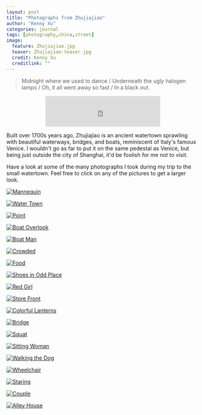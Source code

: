 ```yaml
---
layout: post
title: "Photographs from Zhujiajiao"
author: "Kenny Xu"
categories: journal
tags: [photography,china,street]
image:
  feature: Zhujiajiao.jpg
  teaser: Zhujiajiao-teaser.jpg
  credit: Kenny Xu
  creditlink: ""
---
```

>Midnight where we used to dance / Underneath the ugly halogen lamps / Oh, it all went away so fast / In a black out.

<div style='text-align:center'><iframe src="https://open.spotify.com/embed?uri=spotify:track:1idBirsBGvCMsLvv4cTv7k" width="300" height="80" frameborder="0" allowtransparency="true"></iframe>
</div>

Built over 1700s years ago, Zhujiajiao is an ancient watertown sprawling with beautiful waterways, bridges, and boats, reminiscent of Italy's famous Venice. I wouldn't go as far to put it on the same pedestal as Venice, but being just outside the city of Shanghai, it'd be foolish for me not to visit.

Have a look at some of the many photographs I took during my trip to the small watertown. Feel free to click on any of the pictures to get a larger look.

<a href="/images/Zhujiajiao/HQ/Zhujiajiao-15.jpg" target="_blank">![Mannequin](/images/Zhujiajiao/Zhujiajiao-1.jpg "Mannequin")</a>

<a href="/images/Zhujiajiao/HQ/Zhujiajiao-6.jpg" target="_blank">![Water Town](/images/Zhujiajiao/Zhujiajiao-1-6.jpg "Water Town")</a>

<a href="/images/Zhujiajiao/HQ/Zhujiajiao-2.jpg" target="_blank">![Point](/images/Zhujiajiao/Zhujiajiao-1-3.jpg "Point")</a>

<a href="/images/Zhujiajiao/HQ/Zhujiajiao-5.jpg" target="_blank">![Boat Overlook](/images/Zhujiajiao/Zhujiajiao-1-5.jpg "Boat Overlook")</a>

<a href="/images/Zhujiajiao/HQ/Zhujiajiao-8.jpg" target="_blank">![Boat Man](/images/Zhujiajiao/Zhujiajiao-1-7.jpg "Boat Man")</a>

<a href="/images/Zhujiajiao/HQ/Zhujiajiao-1-4.jpg" target="_blank">![Crowded](/images/Zhujiajiao/Zhujiajiao-1-12.jpg "Crowded")</a>

<a href="/images/Zhujiajiao/HQ/Zhujiajiao-1-5.jpg" target="_blank">![Food](/images/Zhujiajiao/Zhujiajiao-1-13.jpg "Food")</a>

<a href="/images/Zhujiajiao/HQ/Zhujiajiao-10.jpg" target="_blank">![Shoes in Odd Place](/images/Zhujiajiao/Zhujiajiao-1-8.jpg "Shoes in Odd Place")</a>

<a href="/images/Zhujiajiao/HQ/Zhujiajiao-14.jpg" target="_blank">![Red Girl](/images/Zhujiajiao/Zhujiajiao-8.jpg "Red Girl")</a>

<a href="/images/Zhujiajiao/HQ/Zhujiajiao-1.jpg" target="_blank">![Store Front](/images/Zhujiajiao/Zhujiajiao-1-10.jpg "Store Front")</a>

<a href="/images/Zhujiajiao/HQ/Zhujiajiao-1-2.jpg" target="_blank">![Colorful Lanterns](/images/Zhujiajiao/Zhujiajiao-1-2.jpg "Colorful Lanterns")</a>

<a href="/images/Zhujiajiao/HQ/Zhujiajiao-1-3.jpg" target="_blank">![Bridge](/images/Zhujiajiao/Zhujiajiao-1-11.jpg "Bridge")</a>

<a href="/images/Zhujiajiao/HQ/Zhujiajiao-3.jpg" target="_blank">![Squat](/images/Zhujiajiao/Zhujiajiao-2.jpg "Squat")</a>

<a href="/images/Zhujiajiao/HQ/Zhujiajiao-7.jpg" target="_blank">![Sitting Woman](/images/Zhujiajiao/Zhujiajiao-3.jpg "Sitting Woman")</a>

<a href="/images/Zhujiajiao/HQ/Zhujiajiao-9.jpg" target="_blank">![Walking the Dog](/images/Zhujiajiao/Zhujiajiao-4.jpg "Walking the Dog")</a>

<a href="/images/Zhujiajiao/HQ/Zhujiajiao-11.jpg" target="_blank">![Wheelchair](/images/Zhujiajiao/Zhujiajiao-5.jpg "Wheelchair")</a>

<a href="/images/Zhujiajiao/HQ/Zhujiajiao-12.jpg" target="_blank">![Staring](/images/Zhujiajiao/Zhujiajiao-6.jpg "Staring")</a>

<a href="/images/Zhujiajiao/HQ/Zhujiajiao-13.jpg" target="_blank">![Couple](/images/Zhujiajiao/Zhujiajiao-7.jpg "Couple")</a>

<a href="/images/Zhujiajiao/HQ/Zhujiajiao-16.jpg" target="_blank">![Alley House](/images/Zhujiajiao/Zhujiajiao-1-9.jpg "Alley House")</a>
